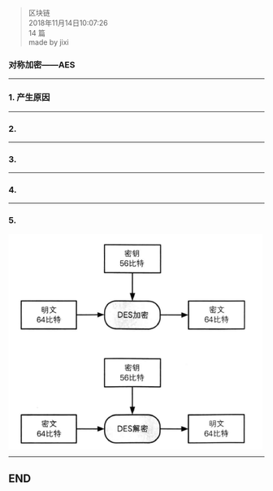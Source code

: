 > 区块链  
> 2018年11月14日10:07:26       
> 14 篇  
>made by jixi

### 对称加密——AES


----------


### 1. 产生原因


----------

### 2. 


----------

### 3. 


----------

### 4. 


----------

### 5. 


<img src="https://www.github.com/jixiyu/images3/raw/master/小书匠/1541557686265.png" width="500" hegiht="500" align="center" /> 

----------
## END

